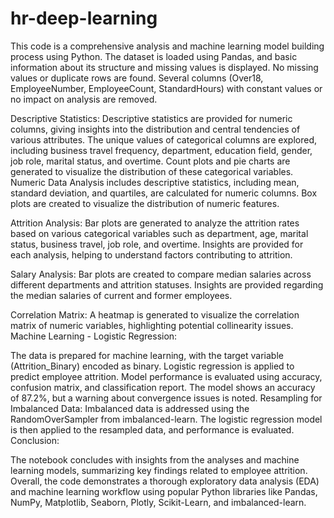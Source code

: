 # hr-deep-learning 
This code is a comprehensive analysis and machine learning model building process using Python. 
The dataset is loaded using Pandas, and basic information about its structure and missing values is displayed.
No missing values or duplicate rows are found.
Several columns (Over18, EmployeeNumber, EmployeeCount, StandardHours) with constant values or no impact on analysis are removed.

Descriptive Statistics:
Descriptive statistics are provided for numeric columns, giving insights into the distribution and central tendencies of various attributes.
The unique values of categorical columns are explored, including business travel frequency, department, education field, gender, job role, marital status, and overtime. Count plots and pie charts are generated to visualize the distribution of these categorical variables.
Numeric Data Analysis includes descriptive statistics, including mean, standard deviation, and quartiles, are calculated for numeric columns.
Box plots are created to visualize the distribution of numeric features.

Attrition Analysis:
Bar plots are generated to analyze the attrition rates based on various categorical variables such as department, age, marital status, business travel, job role, and overtime. Insights are provided for each analysis, helping to understand factors contributing to attrition.

Salary Analysis:
Bar plots are created to compare median salaries across different departments and attrition statuses.
Insights are provided regarding the median salaries of current and former employees.

Correlation Matrix:
A heatmap is generated to visualize the correlation matrix of numeric variables, highlighting potential collinearity issues.
Machine Learning - Logistic Regression:

The data is prepared for machine learning, with the target variable (Attrition_Binary) encoded as binary.
Logistic regression is applied to predict employee attrition.
Model performance is evaluated using accuracy, confusion matrix, and classification report.
The model shows an accuracy of 87.2%, but a warning about convergence issues is noted.
Resampling for Imbalanced Data:
Imbalanced data is addressed using the RandomOverSampler from imbalanced-learn.
The logistic regression model is then applied to the resampled data, and performance is evaluated.
Conclusion:

The notebook concludes with insights from the analyses and machine learning models, summarizing key findings related to employee attrition.
Overall, the code demonstrates a thorough exploratory data analysis (EDA) and machine learning workflow using popular Python libraries like Pandas, NumPy, Matplotlib, Seaborn, Plotly, Scikit-Learn, and imbalanced-learn.
